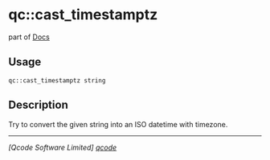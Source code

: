 qc::cast_timestamptz
====================

part of [Docs](../index.md)

Usage
-----
`qc::cast_timestamptz string`

Description
-----------
Try to convert the given string into an ISO datetime with timezone.

----------------------------------
*[Qcode Software Limited] [qcode]*

[qcode]: http://www.qcode.co.uk "Qcode Software"